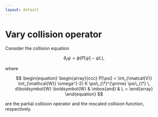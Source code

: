 ```yaml
---
layout: default
---
```


# Vary collision operator

Consider the collision equation

$$
\begin{equation}
  \partial_t \psi = \phi (P[\psi] - \psi L),
\end{equation}
$$

where

$$
\begin{equation}
  \begin{array}{ccc}
  P[\psi] = \int_{\matcal{V}} \int_{\mathcal{W}} \omega^{-2} K \psi\_{\*}^{\prime} \psi\_{\*} \, d\boldsymbol{W} \boldsymbol{W} & \mbox{and} & L =
  \end{array}
\end{equation}
$$

are the partial collision operator and the rescaled collision function, respectively.
